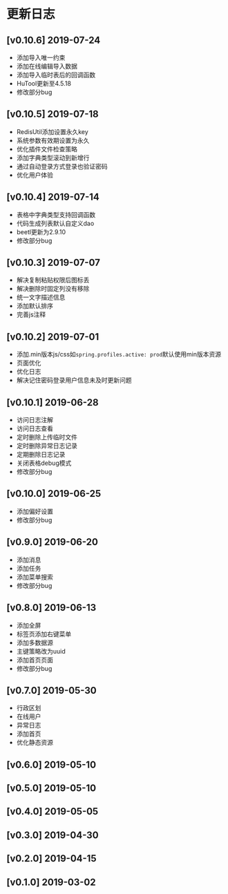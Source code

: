 # 更新日志
## [v0.10.6] 2019-07-24
- 添加导入唯一约束
- 添加在线编辑导入数据
- 添加导入临时表后的回调函数
- HuTool更新至4.5.18
- 修改部分bug
## [v0.10.5] 2019-07-18
- RedisUtil添加设置永久key
- 系统参数有效期设置为永久
- 优化插件文件检查策略
- 添加字典类型滚动到新增行
- 通过自动登录方式登录也验证密码
- 优化用户体验
## [v0.10.4] 2019-07-14
- 表格中字典类型支持回调函数
- 代码生成列表默认自定义dao
- beetl更新为2.9.10
- 修改部分bug
## [v0.10.3] 2019-07-07
- 解决复制粘贴权限后图标丢
- 解决删除时固定列没有移除
- 统一文字描述信息
- 添加默认排序
- 完善js注释
## [v0.10.2] 2019-07-01
- 添加.min版本js/css如`spring.profiles.active: prod`默认使用min版本资源
- 页面优化
- 优化日志
- 解决记住密码登录用户信息未及时更新问题
## [v0.10.1] 2019-06-28
- 访问日志注解
- 访问日志查看
- 定时删除上传临时文件
- 定时删除异常日志记录
- 定期删除日志记录
- 关闭表格debug模式
- 修改部分bug
## [v0.10.0] 2019-06-25
- 添加偏好设置
- 修改部分bug
## [v0.9.0] 2019-06-20
- 添加消息
- 添加任务
- 添加菜单搜索
- 修改部分bug
## [v0.8.0] 2019-06-13
- 添加全屏
- 标签页添加右键菜单
- 添加多数据源
- 主键策略改为uuid
- 添加首页页面
- 修改部分bug
## [v0.7.0] 2019-05-30
- 行政区划
- 在线用户
- 异常日志
- 添加首页
- 优化静态资源
## [v0.6.0] 2019-05-10
## [v0.5.0] 2019-05-10
## [v0.4.0] 2019-05-05
## [v0.3.0] 2019-04-30
## [v0.2.0] 2019-04-15
## [v0.1.0] 2019-03-02
